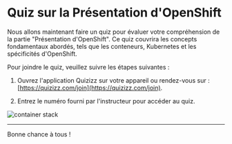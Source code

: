 # Quiz sur la Présentation d'OpenShift

Nous allons maintenant faire un quiz pour évaluer votre compréhension de la partie "Présentation d'OpenShift". Ce quiz couvrira les concepts fondamentaux abordés, tels que les conteneurs, Kubernetes et les spécificités d'OpenShift.

Pour joindre le quiz, veuillez suivre les étapes suivantes :

1. Ouvrez l'application Quizizz sur votre appareil ou rendez-vous sur : [https://quizizz.com/join](https://quizizz.com/join).

2. Entrez le numéro fourni par l'instructeur pour accéder au quiz.

![container stack](./images/quizizz.svg)

---

Bonne chance à tous !
